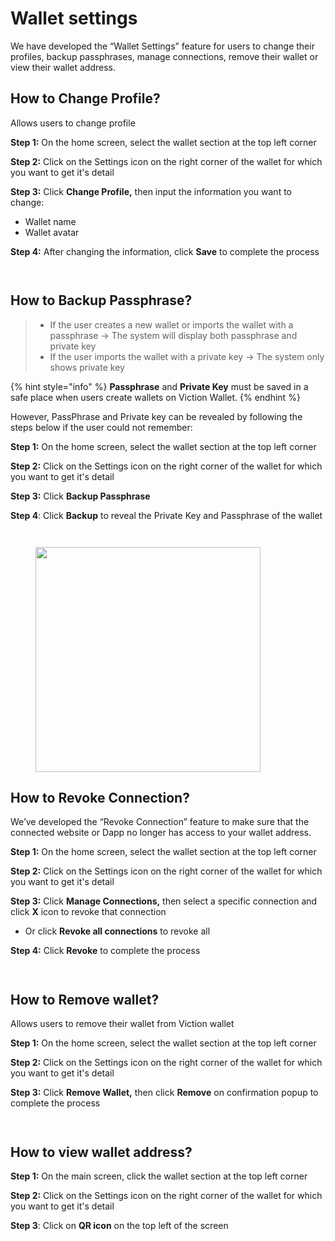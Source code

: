 # Wallet settings

We have developed the “Wallet Settings” feature for users to change their profiles, backup passphrases, manage connections, remove their wallet or view their wallet address.

## How to Change Profile? <a href="#how-to-change-profile" id="how-to-change-profile"></a>

Allows users to change profile

**Step 1:** On the home screen, select the wallet section at the top left corner

**Step 2:** Click on the Settings icon on the right corner of the wallet for which you want to get it's detail

**Step 3:** Click **Change Profile,** then input the information you want to change:

* Wallet name
* Wallet avatar

**Step 4:** After changing the information, click **Save** to complete the process

<div>

<figure><img src="../../../../.gitbook/assets/image (85).png" alt=""><figcaption></figcaption></figure>

 

<figure><img src="../../../../.gitbook/assets/image (86).png" alt=""><figcaption></figcaption></figure>

</div>

## How to Backup Passphrase? <a href="#how-to-backup-passphrase" id="how-to-backup-passphrase"></a>

> * If the user creates a new wallet or imports the wallet with a passphrase → The system will display both passphrase and private key
> * If the user imports the wallet with a private key → The system only shows private key

{% hint style="info" %}
**Passphrase** and **Private Key** must be saved in a safe place when users create wallets on Viction Wallet.
{% endhint %}

However, PassPhrase and Private key can be revealed by following the steps below if the user could not remember:

**Step 1:** On the home screen, select the wallet section at the top left corner

**Step 2:** Click on the Settings icon on the right corner of the wallet for which you want to get it's detail

**Step 3:** Click **Backup Passphrase**

**Step 4**: Click **Backup** to reveal the Private Key and Passphrase of the wallet

<div>

<figure><img src="../../../../.gitbook/assets/image (87).png" alt=""><figcaption></figcaption></figure>

 

<figure><img src="../../../../.gitbook/assets/image (88).png" alt=""><figcaption></figcaption></figure>

 

<figure><img src="../../../../.gitbook/assets/image (89).png" alt="" width="360"><figcaption></figcaption></figure>

</div>

## How to Revoke Connection? <a href="#how-to-revoke-connection" id="how-to-revoke-connection"></a>

We’ve developed the “Revoke Connection” feature to make sure that the connected website or Dapp no ​​longer has access to your wallet address.

**Step 1:** On the home screen, select the wallet section at the top left corner

**Step 2:** Click on the Settings icon on the right corner of the wallet for which you want to get it's detail

**Step 3:** Click **Manage Connections,** then select a specific connection and click **X** icon to revoke that connection

* Or click **Revoke all connections** to revoke all

**Step 4:** Click **Revoke** to complete the process

<div>

<figure><img src="../../../../.gitbook/assets/image (75).png" alt=""><figcaption></figcaption></figure>

 

<figure><img src="../../../../.gitbook/assets/image (95).png" alt=""><figcaption></figcaption></figure>

</div>

## How to Remove wallet? <a href="#how-to-remove-wallet" id="how-to-remove-wallet"></a>

Allows users to remove their wallet from Viction wallet

**Step 1:** On the home screen, select the wallet section at the top left corner

**Step 2:** Click on the Settings icon on the right corner of the wallet for which you want to get it's detail

**Step 3:** Click **Remove Wallet,** then click **Remove** on confirmation popup to complete the process



<div>

<figure><img src="../../../../.gitbook/assets/image (77).png" alt=""><figcaption></figcaption></figure>

 

<figure><img src="../../../../.gitbook/assets/image (106).png" alt=""><figcaption></figcaption></figure>

</div>

## How to view wallet address? <a href="#how-to-view-wallet-address" id="how-to-view-wallet-address"></a>

**Step 1:** On the main screen, click the wallet section at the top left corner

**Step 2:** Click on the Settings icon on the right corner of the wallet for which you want to get it's detail

**Step 3**: Click on **QR icon** on the top left of the screen

<div>

<figure><img src="../../../../.gitbook/assets/image (79).png" alt=""><figcaption></figcaption></figure>

 

<figure><img src="../../../../.gitbook/assets/image (107).png" alt=""><figcaption></figcaption></figure>

</div>
